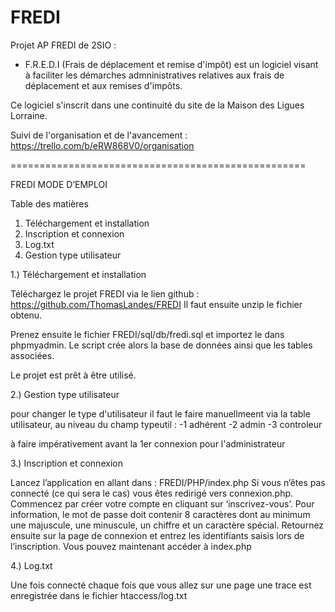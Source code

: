 # FREDI

Projet AP FREDI de 2SIO : 

- F.R.E.D.I (Frais de déplacement et remise d'impôt) 
est un logiciel visant à faciliter les démarches admninistratives relatives aux frais de déplacement et aux remises d'impôts.

Ce logiciel s'inscrit dans une continuité du site de la Maison des Ligues Lorraine. 

Suivi de l'organisation et de l'avancement : https://trello.com/b/eRW868V0/organisation



===================================================

FREDI
MODE D’EMPLOI



Table des matières
1.	Téléchargement et installation	
2.	Inscription et connexion	
3.	Log.txt	
4.	Gestion type utilisateur




1.)	Téléchargement et installation 

Téléchargez le projet FREDI via le lien github : https://github.com/ThomasLandes/FREDI
Il faut ensuite unzip le fichier obtenu. 

Prenez ensuite le fichier FREDI/sql/db/fredi.sql et importez le dans phpmyadmin. Le script crée alors la base de données ainsi que les tables associées. 

Le projet est prêt à être utilisé. 

2.) Gestion type utilisateur

pour changer le type d'utilisateur il faut le faire manuellmeent via la table utilisateur, au niveau du champ typeutil : 
  -1 adhérent
  -2 admin
  -3 controleur

à faire impérativement avant la 1er connexion pour l'administrateur

3.)	Inscription et connexion 

Lancez l’application en allant dans : FREDI/PHP/index.php
Si vous n’êtes pas connecté (ce qui sera le cas) vous êtes redirigé vers connexion.php. Commencez par créer votre compte en cliquant sur ‘inscrivez-vous’. 
Pour information, le mot de passe doit contenir 8 caractères dont au minimum une majuscule, une minuscule, un chiffre et un caractère spécial.
Retournez ensuite sur la page de connexion et entrez les identifiants saisis lors de l’inscription.
Vous pouvez maintenant accéder à index.php

4.)	Log.txt

Une fois connecté chaque fois que vous allez sur une page une trace est enregistrée dans le fichier htaccess/log.txt


